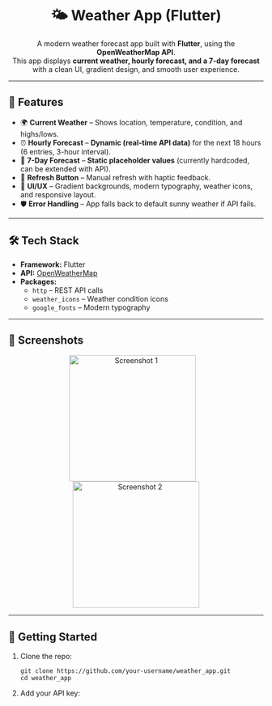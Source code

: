 <h1 align="center">🌤️ Weather App (Flutter)</h1>

<p align="center">
  A modern weather forecast app built with <b>Flutter</b>, using the <b>OpenWeatherMap API</b>.<br>
  This app displays <b>current weather, hourly forecast, and a 7-day forecast</b> with a clean UI, gradient design, and smooth user experience.
</p>

---

<h2>📱 Features</h2>

<ul>
  <li>🌍 <b>Current Weather</b> – Shows location, temperature, condition, and highs/lows.</li>
  <li>⏰ <b>Hourly Forecast</b> – <b>Dynamic (real-time API data)</b> for the next 18 hours (6 entries, 3-hour interval).</li>
  <li>📅 <b>7-Day Forecast</b> – <b>Static placeholder values</b> (currently hardcoded, can be extended with API).</li>
  <li>🔄 <b>Refresh Button</b> – Manual refresh with haptic feedback.</li>
  <li>🎨 <b>UI/UX</b> – Gradient backgrounds, modern typography, weather icons, and responsive layout.</li>
  <li>🛡️ <b>Error Handling</b> – App falls back to default sunny weather if API fails.</li>
</ul>

---

<h2>🛠️ Tech Stack</h2>

<ul>
  <li><b>Framework:</b> Flutter</li>
  <li><b>API:</b> <a href="https://openweathermap.org/">OpenWeatherMap</a></li>
  <li><b>Packages:</b>
    <ul>
      <li><code>http</code> – REST API calls</li>
      <li><code>weather_icons</code> – Weather condition icons</li>
      <li><code>google_fonts</code> – Modern typography</li>
    </ul>
  </li>
</ul>

---

<h2>📸 Screenshots</h2>

<p align="center">
<img src="https://github.com/user-attachments/assets/18ad617c-02b1-4f93-8751-34f926e358d9" alt="Screenshot 1" width="250" style="margin-right: 15px;"/>
<img src="https://github.com/user-attachments/assets/d3f52e3a-8ff1-4949-a1ec-3655823f6697" alt="Screenshot 2" width="250"/>





 
</p>

---

<h2>🚀 Getting Started</h2>

<ol>
  <li>
    Clone the repo:
    <pre><code>git clone https://github.com/your-username/weather_app.git
cd weather_app</code></pre>
  </li>
  <li>
    Add your API key:
    <ul>
      


